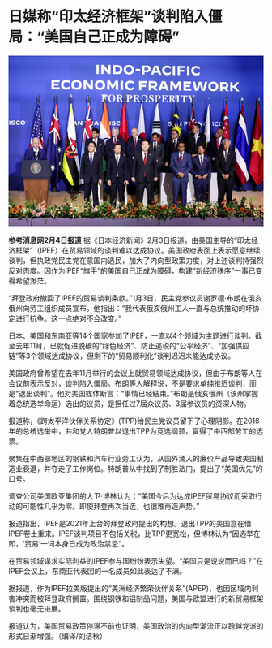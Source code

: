 # 日媒称“印太经济框架”谈判陷入僵局：“美国自己正成为障碍”

![c25e6428e229898c9e3d8376aef19e9d.jpg](https://raw.githubusercontent.com/qqhsx/qqnews_image/main/2024/02/04/日媒称“印太经济框架”谈判陷入僵局：“美国自己正成为障碍”/c25e6428e229898c9e3d8376aef19e9d.jpg)

**参考消息网2月4日报道**
据《日本经济新闻》2月3日报道，由美国主导的“印太经济框架”（IPEF）在贸易领域的谈判难以达成协议。美国政府表面上表示愿意继续谈判，但执政党民主党在意国内选民，加大了内向型政策力度，对上述谈判持强烈反对态度。因作为IPEF“旗手”的美国自己正成为障碍，构建“新经济秩序”一事已变得希望渺茫。

“拜登政府撤回了IPEF的贸易谈判条款。”1月3日，民主党参议员谢罗德·布朗在俄亥俄州向劳工组织成员宣布。他指出：“我代表俄亥俄州工人一直与总统推动的坏协定进行抗争。这一点绝对不会改变。”

日本、美国和东南亚等14个国家参加了IPEF，一直以4个领域为主题进行谈判。截至去年11月，已就促进脱碳的“绿色经济”、防止逃税的“公平经济”、“加强供应链”等3个领域达成协议，但剩下的“贸易顺利化”谈判迟迟未能达成协议。

美国政府曾希望在去年11月举行的会议上就贸易领域达成协议，但由于布朗等人在会议前表示反对，谈判陷入僵局。布朗等人解释说，不是要求单纯推迟谈判，而是“退出谈判”。他对美国媒体断言：“事情已经结束。”布朗是俄亥俄州（该州掌握着总统选举命运）选出的议员，是担任过7届众议员、3届参议员的资深人物。

报道称，《跨太平洋伙伴关系协定》(TPP)给民主党议员留下了心理阴影。在2016年的总统选举中，共和党人特朗普以退出TPP为竞选纲领，赢得了中西部劳工的选票。

聚集在中西部地区的钢铁和汽车行业劳工认为，从国外涌入的廉价产品导致美国制造业衰退，并夺走了工作岗位。特朗普从中找到了制胜法门，提出了“美国优先”的口号。

调查公司美国欧亚集团的大卫·博林认为：“美国今后为达成IPEF贸易协议而采取行动的可能性几乎为零。即使拜登再次当选，也很难再造声势。”

报道指出，IPEF是2021年上台的拜登政府提出的构想。退出TPP的美国意在借IPEF卷土重来。IPEF谈判项目不包括关税，比TPP更宽松，但博林认为“因选举在即，‘贸易’一词本身已成为政治禁忌”。

在贸易领域谋求实际利益的IPEF参与国纷纷表示失望。“美国只是说说而已吗？”在IPEF会议上，东南亚代表团的一名成员如此表达了不满。

据报道，作为IPEF拉美版提出的“美洲经济繁荣伙伴关系”(APEP)，也因区域内利害冲突而被拜登政府搁置。围绕钢铁和铝制品问题，美国与欧盟进行的新贸易框架谈判也毫无进展。

报道认为，美国贸易政策停滞不前也证明，美国政治的内向型潮流正以跨越党派的形式日渐增强。（编译/刘洁秋）

